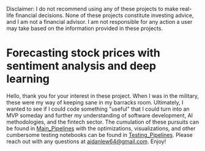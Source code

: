 Disclaimer: I do not recommend using any of these projects to make real-life financial decisions. None of these projects constitute investing advice, and I am not a financial advisor. I am not responsible for any action a user may take based on the information provided in these projects.

# Forecasting stock prices with sentiment analysis and deep learning
Hello, thank you for your interest in these project. When I was in the military, these were my way of keeping sane in my barracks room. Ultimately, I wanted to see if I could code something "useful" that I could turn into an MVP someday and further my understanding of software development, AI methodologies, and the fintech sector. The cumulation of these pursuits can be found in [Main_Pipelines](https://github.com/aidan-lew/Stock_Price_Forecaster/tree/main/Main_Pipleines) with the optimizations, visualizations, and other cumbersome testing notebooks can be found in [Testing_Pipelines](https://github.com/aidan-lew/Stock_Price_Forecaster/tree/main/Main_Pipleines). Please reach out with any questions at <aidanlew64@gmail.com>. Enjoy!
